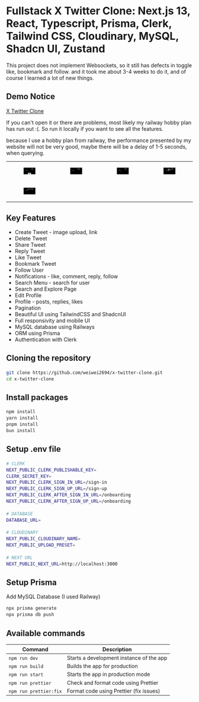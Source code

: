# Fullstack X Twitter Clone: Next.js 13, React, Typescript, Prisma, Clerk, Tailwind CSS, Cloudinary, MySQL, Shadcn UI, Zustand

This project does not implement Websockets, so it still has defects in toggle like, bookmark and follow. and it took me about 3-4 weeks to do it, and of course I learned a lot of new things.

## Demo Notice

<a href="https://x-twitter-clone-weiwei2694.vercel.app/" target="_blank">X Twitter Clone</a>

If you can't open it or there are problems, most likely my railway hobby plan has run out :(.
So run it locally if you want to see all the features.

because I use a hobby plan from railway, the performance presented by my website will not be very good, maybe there will be a delay of 1-5 seconds, when querying.

<table style="width:100%; border: 0px; box-sizing: border-box;">
  <tr>
    <td>
      <figure>
				<img src="./public/assets/previews/preview-home.webp" loading="lazy" alt="Preview Home" />
			</figure>
    </td>
    <td>
      <figure>
				<img src="./public/assets/previews/preview-explore.webp" loading="lazy" alt="Preview Explore" />
			</figure>
    </td>
    <td>
      <figure>
				<img src="./public/assets/previews/preview-notifications.webp" loading="lazy" alt="Preview Notifications" />
			</figure>
    </td>
    <td>
      <figure>
				<img src="./public/assets/previews/preview-bookmarks.webp" loading="lazy" alt="Preview Bookmarks" />
			</figure>
    </td>
  </tr>
	<tr>
		<td>
			<figure>
				<img src="./public/assets/previews/preview-profile.webp" loading="lazy" alt="Preview Profile" />
			</figure>
		</td>
	</tr>
</table>

## Key Features

- Create Tweet - image upload, link
- Delete Tweet
- Share Tweet
- Reply Tweet
- Like Tweet
- Bookmark Tweet
- Follow User
- Notifications - like, comment, reply, follow
- Search Menu - search for user
- Search and Explore Page
- Edit Profile
- Profile - posts, replies, likes
- Pagination
- Beautiful UI using TailwindCSS and ShadcnUI
- Full responsivity and mobile UI
- MySQL database using Railways
- ORM using Prisma
- Authentication with Clerk

## Cloning the repository

```bash
git clone https://github.com/weiwei2694/x-twitter-clone.git
cd x-twitter-clone
```

## Install packages

```bash
npm install
yarn install
pnpm install
bun install
```

## Setup .env file

```bash
# CLERK
NEXT_PUBLIC_CLERK_PUBLISHABLE_KEY=
CLERK_SECRET_KEY=
NEXT_PUBLIC_CLERK_SIGN_IN_URL=/sign-in
NEXT_PUBLIC_CLERK_SIGN_UP_URL=/sign-up
NEXT_PUBLIC_CLERK_AFTER_SIGN_IN_URL=/onboarding
NEXT_PUBLIC_CLERK_AFTER_SIGN_UP_URL=/onboarding

# DATABASE
DATABASE_URL=

# CLOUDINARY
NEXT_PUBLIC_CLOUDINARY_NAME=
NEXT_PUBLIC_UPLOAD_PRESET=

# NEXT URL
NEXT_PUBLIC_NEXT_URL=http://localhost:3000
```

## Setup Prisma

Add MySQL Database (I used Railway)

```bash
npx prisma generate
npx prisma db push
```

## Available commands

| Command                | Description                              |
| ---------------------- | ---------------------------------------- |
| `npm run dev`          | Starts a development instance of the app |
| `npm run build`        | Builds the app for production            |
| `npm run start`        | Starts the app in production mode        |
| `npm run prettier`     | Check and format code using Prettier     |
| `npm run prettier:fix` | Format code using Prettier (fix issues)  |
